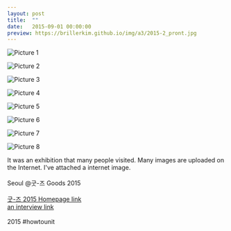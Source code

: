 ```yaml
---
layout: post
title:  ""
date:   2015-09-01 00:00:00
preview: https://brillerkim.github.io/img/a3/2015-2_pront.jpg
---
```


![Picture 1](https://brillerkim.github.io/img/a3/2015-2_1.png)

![Picture 2](https://brillerkim.github.io/img/a3/2015-2_2.png)

![Picture 3](https://brillerkim.github.io/img/a3/2015-2_3.png)

![Picture 4](https://brillerkim.github.io/img/a3/2015-2_4.png)

![Picture 5](https://brillerkim.github.io/img/a3/2015-2_5.png)

![Picture 6](https://brillerkim.github.io/img/a3/2015-2_6.png)

![Picture 7](https://brillerkim.github.io/img/a3/2015-2_7.png)

![Picture 8](https://brillerkim.github.io/img/a3/2015-2_8.jpg)


It was an exhibition that many people visited. Many images are uploaded on the Internet. I've attached a internet image. 
<br>
<br>
Seoul @굿-즈 Goods 2015<br>
<br>
[<U>굿-즈 2015 Homepage link</U>](http://goods2015.com/goods_01.html)<br>
[<U>an interview link</U>](http://goods2015.com/artist_20.html)<br>
<br>
2015 #howtounit

